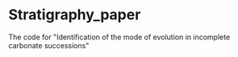 # Stratigraphy_paper
The code for "Identification of the mode of evolution in incomplete carbonate successions"
